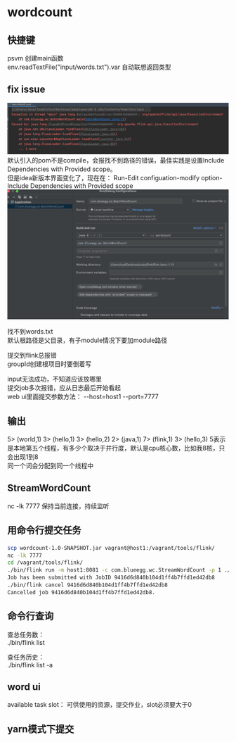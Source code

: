 # wordcount

## 快捷键

psvm  创建main函数  
env.readTextFile("input/words.txt").var 自动联想返回类型

## fix issue

![NoClassDefFoundError](doc/error-msg.png)  
默认引入的pom不是compile，会报找不到路径的错误，最佳实践是设置Include Dependencies with Provided scope。  
但是idea新版本界面变化了，现在在： Run-Edit configuation-modify option-Include Dependencies with Provided scope
![设置Provided scope](doc/set-provided.png)  

找不到words.txt  
默认根路径是父目录，有子module情况下要加module路径  

提交到flink总报错  
groupId创建根项目时要倒着写  
 
input无法成功，不知道应该放哪里  
提交job多次报错，应从日志最后开始看起  
web ui里面提交参数方法：  --host=host1 --port=7777  

## 输出

5> (world,1)
3> (hello,1)
3> (hello,2)
2> (java,1)
7> (flink,1)
3> (hello,3)
5表示是本地第五个线程，有多少个取决于并行度，默认是cpu核心数，比如我8核，只会出现1到8  
同一个词会分配到同一个线程中  

## StreamWordCount

nc -lk 7777 保持当前连接，持续监听  

## 用命令行提交任务

```bash
scp wordcount-1.0-SNAPSHOT.jar vagrant@host1:/vagrant/tools/flink/
nc -lk 7777
cd /vagrant/tools/flink/
./bin/flink run -m host1:8081 -c com.blueegg.wc.StreamWordCount -p 1 ./wordcount-1.0-SNAPSHOT.jar --host host1 --port 7777
Job has been submitted with JobID 9416d6d840b104d1ff4b7ffd1ed42db8
./bin/flink cancel 9416d6d840b104d1ff4b7ffd1ed42db8
Cancelled job 9416d6d840b104d1ff4b7ffd1ed42db8.
```

## 命令行查询

查总任务数：  
./bin/flink list  

查任务历史：  
./bin/flink list -a  

## word ui

available task slot： 可供使用的资源，提交作业，slot必须要大于0  

## yarn模式下提交

